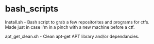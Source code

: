# bash_scripts

Install.sh - Bash script to grab a few repositorites and programs for ctfs. Made just in case I'm in a pinch with a new machine before a ctf.

apt_get_clean.sh - Clean apt-get APT library and/or dependancies.
